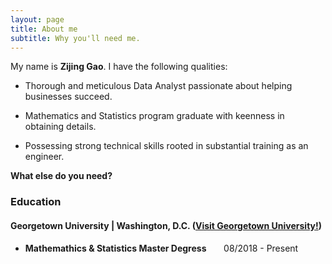 ```yaml
---
layout: page
title: About me
subtitle: Why you'll need me.
---
```


My name is **Zijing Gao**. I have the following qualities:

- Thorough and meticulous Data Analyst passionate about helping businesses succeed.

- Mathematics and Statistics program graduate with keenness in obtaining details.

- Possessing strong technical skills rooted in substantial training as an engineer.

__What else do you need?__

### Education

#### Georgetown University | Washington, D.C. ([Visit Georgetown University!](https://www.georgetown.edu/))
- __Mathemathics & Statistics Master Degress__        &nbsp; &nbsp; &nbsp;      08/2018 - Present



